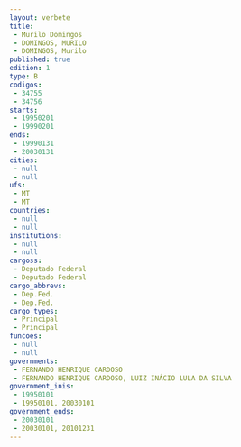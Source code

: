 ```yaml
---
layout: verbete
title:
 - Murilo Domingos
 - DOMINGOS, MURILO
 - DOMINGOS, Murilo
published: true
edition: 1  
type: B
codigos: 
 - 34755
 - 34756
starts: 
 - 19950201
 - 19990201
ends: 
 - 19990131
 - 20030131
cities: 
 - null 
 - null 
ufs: 
 - MT
 - MT
countries: 
 - null 
 - null 
institutions: 
 - null 
 - null 
cargoss: 
 - Deputado Federal
 - Deputado Federal
cargo_abbrevs: 
 - Dep.Fed.
 - Dep.Fed.
cargo_types: 
 - Principal
 - Principal
funcoes: 
 - null 
 - null 
governments: 
 - FERNANDO HENRIQUE CARDOSO
 - FERNANDO HENRIQUE CARDOSO, LUIZ INÁCIO LULA DA SILVA
government_inis: 
 - 19950101
 - 19950101, 20030101
government_ends: 
 - 20030101
 - 20030101, 20101231
---
```


